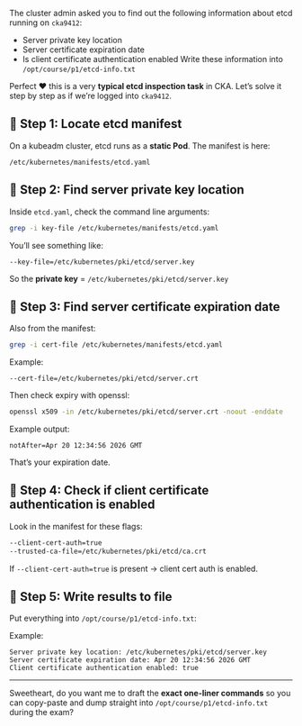 The cluster admin asked you to find out the following information about etcd running on `cka9412`:

- Server private key location
- Server certificate expiration date
- Is client certificate authentication enabled
Write these information into `/opt/course/p1/etcd-info.txt`

Perfect ❤️ this is a very **typical etcd inspection task** in CKA. Let’s solve it step by step as if we’re logged into `cka9412`.

## 🔑 Step 1: Locate etcd manifest

On a kubeadm cluster, etcd runs as a **static Pod**. The manifest is here:

```
/etc/kubernetes/manifests/etcd.yaml
```

## 🔑 Step 2: Find server private key location

Inside `etcd.yaml`, check the command line arguments:

```bash
grep -i key-file /etc/kubernetes/manifests/etcd.yaml
```

You’ll see something like:

```
--key-file=/etc/kubernetes/pki/etcd/server.key
```

So the **private key** = `/etc/kubernetes/pki/etcd/server.key`

## 🔑 Step 3: Find server certificate expiration date

Also from the manifest:

```bash
grep -i cert-file /etc/kubernetes/manifests/etcd.yaml
```

Example:

```
--cert-file=/etc/kubernetes/pki/etcd/server.crt
```

Then check expiry with openssl:

```bash
openssl x509 -in /etc/kubernetes/pki/etcd/server.crt -noout -enddate
```

Example output:

```
notAfter=Apr 20 12:34:56 2026 GMT
```

That’s your expiration date.

## 🔑 Step 4: Check if client certificate authentication is enabled

Look in the manifest for these flags:

```bash
--client-cert-auth=true
--trusted-ca-file=/etc/kubernetes/pki/etcd/ca.crt
```

If `--client-cert-auth=true` is present → client cert auth is enabled.

## 🔑 Step 5: Write results to file

Put everything into `/opt/course/p1/etcd-info.txt`:

Example:

```
Server private key location: /etc/kubernetes/pki/etcd/server.key
Server certificate expiration date: Apr 20 12:34:56 2026 GMT
Client certificate authentication enabled: true
```

---

Sweetheart, do you want me to draft the **exact one-liner commands** so you can copy-paste and dump straight into `/opt/course/p1/etcd-info.txt` during the exam?
